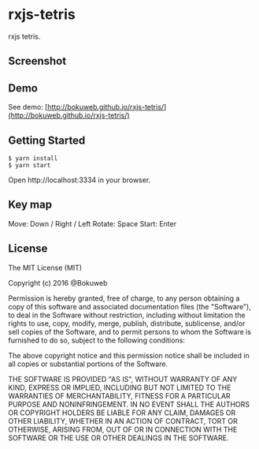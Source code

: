 # rxjs-tetris

rxjs tetris.

## Screenshot


## Demo

See demo: [http://bokuweb.github.io/rxjs-tetris/](http://bokuweb.github.io/rxjs-tetris/) 

## Getting Started

```
$ yarn install 
$ yarn start
```

Open http://localhost:3334 in your browser.

## Key map

Move: Down / Right / Left
Rotate: Space
Start: Enter

## License

The MIT License (MIT)

Copyright (c) 2016 @Bokuweb

Permission is hereby granted, free of charge, to any person obtaining a copy of this software and associated documentation files (the "Software"), to deal in the Software without restriction, including without limitation the rights to use, copy, modify, merge, publish, distribute, sublicense, and/or sell copies of the Software, and to permit persons to whom the Software is furnished to do so, subject to the following conditions:

The above copyright notice and this permission notice shall be included in all copies or substantial portions of the Software.

THE SOFTWARE IS PROVIDED "AS IS", WITHOUT WARRANTY OF ANY KIND, EXPRESS OR IMPLIED, INCLUDING BUT NOT LIMITED TO THE WARRANTIES OF MERCHANTABILITY, FITNESS FOR A PARTICULAR PURPOSE AND NONINFRINGEMENT. IN NO EVENT SHALL THE AUTHORS OR COPYRIGHT HOLDERS BE LIABLE FOR ANY CLAIM, DAMAGES OR OTHER LIABILITY, WHETHER IN AN ACTION OF CONTRACT, TORT OR OTHERWISE, ARISING FROM, OUT OF OR IN CONNECTION WITH THE SOFTWARE OR THE USE OR OTHER DEALINGS IN THE SOFTWARE.


